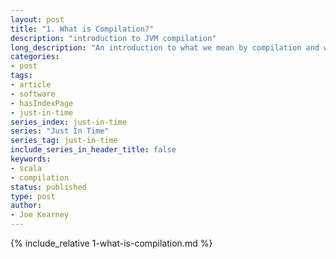 ```yaml
---
layout: post
title: "1. What is Compilation?"
description: "introduction to JVM compilation"
long_description: "An introduction to what we mean by compilation and why it has multiple stages. A brief comparison between how Scala and Java compile similar structures for use in the JVM."
categories:
- post
tags:
- article
- software
- hasIndexPage
- just-in-time
series_index: just-in-time
series: "Just In Time"
series_tag: just-in-time
include_series_in_header_title: false
keywords:
- scala
- compilation
status: published
type: post
author:
- Joe Kearney
---
```


{% include_relative 1-what-is-compilation.md %}
